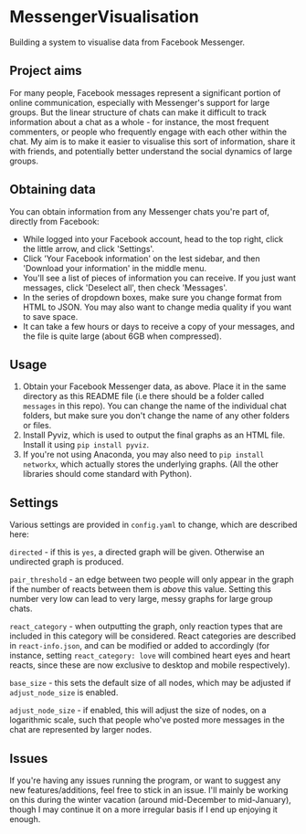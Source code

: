 # MessengerVisualisation
Building a system to visualise data from Facebook Messenger.

## Project aims

For many people, Facebook messages represent a significant portion of online communication, especially with Messenger's support for large groups. But the linear structure of chats can make it difficult to track information about a chat as a whole - for instance, the most frequent commenters, or people who frequently engage with each other within the chat. My aim is to make it easier to visualise this sort of information, share it with friends, and potentially better understand the social dynamics of large groups.

## Obtaining data

You can obtain information from any Messenger chats you're part of, directly from Facebook:

* While logged into your Facebook account, head to the top right, click the little arrow, and click 'Settings'.
* Click 'Your Facebook information' on the lest sidebar, and then 'Download your information' in the middle menu.
* You'll see a list of pieces of information you can receive. If you just want messages, click 'Deselect all', then check 'Messages'.
* In the series of dropdown boxes, make sure you change format from HTML to JSON. You may also want to change media quality if you want to save space.
* It can take a few hours or days to receive a copy of your messages, and the file is quite large (about 6GB when compressed).

## Usage

1. Obtain your Facebook Messenger data, as above. Place it in the same directory as this README file (i.e there should be a folder called `messages` in this repo). You can change the name of the individual chat folders, but make sure you don't change the name of any other folders or files.
2. Install Pyviz, which is used to output the final graphs as an HTML file. Install it using `pip install pyviz`.
3. If you're not using Anaconda, you may also need to `pip install networkx`, which actually stores the underlying graphs. (All the other libraries should come standard with Python).

## Settings

Various settings are provided in `config.yaml` to change, which are described here:

`directed` - if this is `yes`, a directed graph will be given. Otherwise an undirected graph is produced.

`pair_threshold` - an edge between two people will only appear in the graph if the number of reacts between them is *above* this value. Setting this number very low can lead to very large, messy graphs for large group chats.

`react_category` - when outputting the graph, only reaction types that are included in this category will be considered. React categories are described in `react-info.json`, and can be modified or added to accordingly (for instance, setting `react_category: love` will combined heart eyes and heart reacts, since these are now exclusive to desktop and mobile respectively).

`base_size` - this sets the default size of all nodes, which may be adjusted if `adjust_node_size` is enabled.

`adjust_node_size` - if enabled, this will adjust the size of nodes, on a logarithmic scale, such that people who've posted more messages in the chat are represented by larger nodes.


## Issues

If you're having any issues running the program, or want to suggest any new features/additions, feel free to stick in an issue. I'll mainly be working on this during the winter vacation (around mid-December to mid-January), though I may continue it on a more irregular basis if I end up enjoying it enough.

